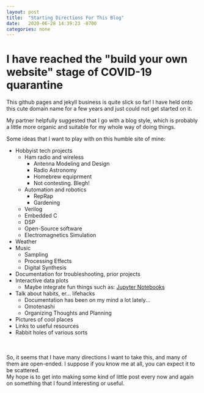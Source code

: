```yaml
---
layout: post
title:  "Starting Directions For This Blog"
date:   2020-06-28 14:39:23 -0700
categories: none
---
```


# I have reached the "build your own website" stage of COVID-19 quarantine

This github pages and jekyll business is quite slick so far! I have held onto
this cute domain name for a few years and just could not get started on it.

My partner helpfully suggested that I go with a blog style, which is probably
a little more organic and suitable for my whole way of doing things.

Some ideas that I want to play with on this humble site of mine:

* Hobbyist tech projects
  * Ham radio and wireless
    * Antenna Modeling and Design
    * Radio Astronomy
    * Homebrew equiprment
    * Not contesting. Blegh!
  * Automation and robotics
    * RepRap
    * Gardening
  * Verilog
  * Embedded C
  * DSP
  * Open-Source software
  * Electromagnetics Simulation
* Weather
* Music
  * Sampling
  * Processing Effects
  * Digital Synthesis
* Documentation for troubleshooting, prior projects
* Interactive data plots
  * Maybe integrate fun things such as: [Jupyter Notebooks](https://mvdwoord.github.io/tools/2017/02/04/Notebook_in_gist_in_jekyll.html)
* Talk about habits, er... lifehacks
  * Documentation has been on my mind a lot lately...
  * Omotenashi
  * Organizing Thoughts and Planning
* Pictures of cool places
* Links to useful resources
* Rabbit holes of various sorts
<br>
<br>
So, it seems that I have many directions I want to take this, and many of them
are open-ended. I suppose if you know me at all, you can expect it to be scattered.<br>
My hope is to get into making some kind of little post every now and again on something that I found interesting or useful.

